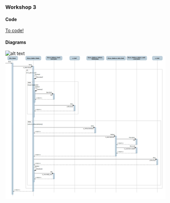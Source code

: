 ### Workshop 3

#### Code
[To code!](https://github.com/tn222gf/1DV607/tree/master/ws3/java/src/BlackJack)

#### Diagrams
![alt text](https://github.com/tn222gf/1DV607/blob/master/ws3/BlackJack_class_diagram.png "ws3 Updated class diagram")
![alt text](https://github.com/tn222gf/1DV607/blob/master/ws3/BlackJack_Stand_sequencediagram.png "ws3 sequence diagram")
